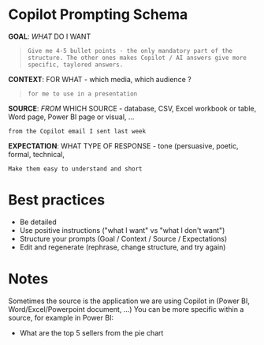 # Copilot Prompting Schema

**GOAL**: *WHAT* DO I WANT
> ```Give me 4-5 bullet points - the only mandatory part of the structure. The other ones makes Copilot / AI answers give more specific, taylored answers.```

**CONTEXT**: FOR WHAT - which media, which audience ?
> ```
> for me to use in a presentation
> ```
**SOURCE**: *FROM* WHICH SOURCE - database, CSV, Excel workbook or table, Word page, Power BI page or visual, ...
```
from the Copilot email I sent last week
```
**EXPECTATION**: WHAT TYPE OF RESPONSE - tone (persuasive, poetic, formal, technical, 
```
Make them easy to understand and short
```

# Best practices

- Be detailed
- Use positive instructions ("what I want" vs "what I don't want")
- Structure your prompts (Goal / Context / Source / Expectations)
- Edit and regenerate (rephrase, change structure, and try again)

# Notes

Sometimes the source is the application we are using Copilot in (Power BI, Word/Excel/Powerpoint document, ...)
You can be more specific within a source, for example in Power BI:
- What are the top 5 sellers from the pie chart
